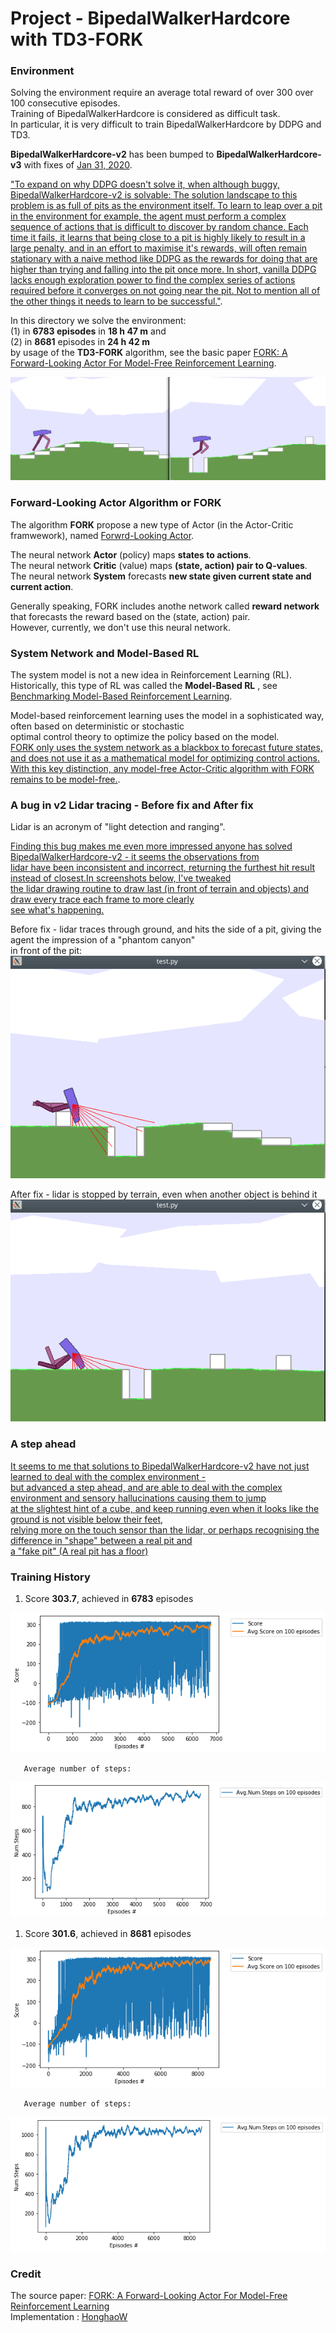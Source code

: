 # Project - BipedalWalkerHardcore with TD3-FORK    

### Environment  

Solving the environment require an average total reward of over 300 over 100 consecutive episodes.    
Training of BipedalWalkerHardcore is considered as difficult task.   
In particular, it is very difficult to train BipedalWalkerHardcore by DDPG and TD3.   

__BipedalWalkerHardcore-v2__ has been bumped to __BipedalWalkerHardcore-v3__ with fixes of [Jan 31, 2020](https://ai.stackexchange.com/questions/13848/has-anyone-been-able-to-solve-openais-hardcore-bipedal-walker-with-their-implem).    

["To expand on why DDPG doesn't solve it, when although buggy, 
BipedalWalkerHardcore-v2 is solvable: The solution landscape to this problem 
is as full of pits as the environment itself. 
To learn to leap over a pit in the environment for example, 
the agent must perform a complex sequence of actions 
that is difficult to discover by random chance. 
Each time it fails, it learns that being close to a pit is highly likely 
to result in a large penalty, and in an effort to maximise it's rewards, 
will often remain stationary with a naive method like DDPG as the rewards 
for doing that are higher than trying and falling into the pit once more. 
In short, vanilla DDPG lacks enough exploration power 
to find the complex series of actions required before it converges 
on not going near the pit. Not to mention all of the other things 
it needs to learn to be successful."](https://ai.stackexchange.com/questions/13848/has-anyone-been-able-to-solve-openais-hardcore-bipedal-walker-with-their-implem).

In this directory we solve the environment:   
(1) in __6783 episodes__ in __18 h 47 m__   and    
(2) in __8681__ episodes in __24 h 42 m__       
by usage of the __TD3-FORK__ algorithm, see the basic paper [FORK: A Forward-Looking Actor For Model-Free Reinforcement Learning](https://arxiv.org/abs/2010.01652).

![](images/2-image_bph_1.png)

### Forward-Looking Actor Algorithm or FORK

The algorithm __FORK__ propose a new type of Actor (in the Actor-Critic framwework), named [Forwrd-Looking Actor](https://arxiv.org/abs/2010.01652).   

The neural network __Actor__ (policy) maps __states to actions__.  
The neural network __Critic__ (value) maps __(state, action) pair to Q-values__.  
The neural network __System__ forecasts __new state given current state and current action__.  

Generally speaking, FORK includes anothe network called __reward network__ that forecasts the reward based on the (state, action) pair.   
However, currently, we don't use this neural network.   

### System Network and Model-Based RL

The system model is not a new idea in Reinforcement Learning (RL). Historically, this type of RL was called 
the __Model-Based RL__ , see [Benchmarking Model-Based Reinforcement Learning](https://arxiv.org/abs/1907.02057).

Model-based reinforcement learning uses the model in a sophisticated way, often based on deterministic or stochastic   
optimal control theory to optimize the policy based on the model.   
[FORK only uses the system network as a blackbox to forecast future states, and does not use it as a mathematical model
for optimizing control actions. With this key distinction, any model-free Actor-Critic algorithm with FORK
remains to be model-free.](https://arxiv.org/abs/2010.01652).

### A bug in v2 Lidar tracing - Before fix and After fix
 Lidar is an acronym of "light detection and ranging".
 
[Finding this bug makes me even more impressed anyone has solved BipedalWalkerHardcore-v2 - it seems the observations from      
lidar have been inconsistent and incorrect, returning the furthest hit result instead of closest.In screenshots below, I've tweaked     
the lidar drawing routine to draw last (in front of terrain and objects) and draw every trace each frame to more clearly       
see what's happening.](https://github.com/openai/gym/pull/1789)     

Before fix - lidar traces through ground, and hits the side of a pit, giving the agent the impression of a "phantom canyon"    
in front of the pit:    
![](images/in_front_of_the_pit.png)

After fix - lidar is stopped by terrain, even when another object is behind it    
![](images/stopped_even_when_another_object.png)

### A step ahead

[It seems to me that solutions to BipedalWalkerHardcore-v2 have not just learned to deal with the complex environment -    
but advanced a step ahead, and are able to deal with the complex environment and sensory hallucinations causing them to jump    
at the slightest hint of a cube, and keep running even when it looks like the ground is not visible below their feet,     
relying more on the touch sensor than the lidar, or perhaps recognising the difference in "shape" between a real pit and     
a "fake pit" (A real pit has a floor)](https://github.com/openai/gym/pull/1789)


### Training History

1. Score __303.7__,  achieved in __6783__ episodes

![](images/plot_avgscore_BipedalWalkerHardcore_6783epis.png)

       Average number of steps:    
![](images/plot_avgnumsteps_BWH_6783epis.png)

1. Score __301.6__,  achieved in __8681__ episodes

![](images/plot_avgscore_BipedalWalkerHardcore_8681epis.png)

       Average number of steps:    
![](images/plot_avgnumsteps_BWH_8681epis.png)

### Credit

The source paper: [FORK: A Forward-Looking Actor For Model-Free Reinforcement Learning](https://arxiv.org/abs/2010.01652)     
Implementation : [HonghaoW](https://github.com/honghaow)





